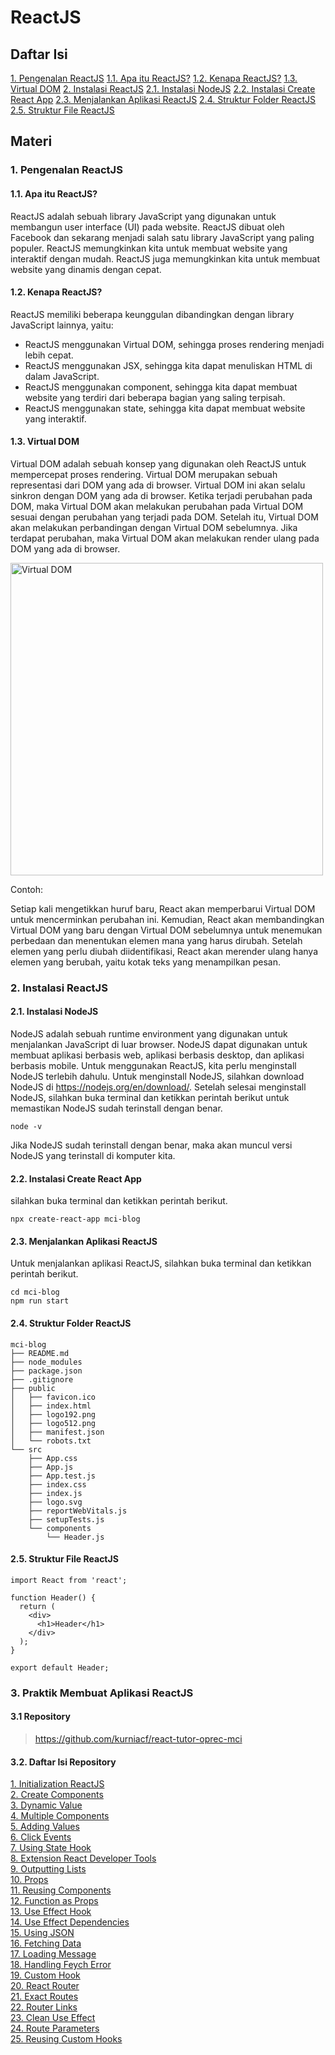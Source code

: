# ReactJS

## Daftar Isi
[1. Pengenalan ReactJS](#1-pengenalan-reactjs)
    [1.1. Apa itu ReactJS?](#11-apa-itu-reactjs)
    [1.2. Kenapa ReactJS?](#12-kenapa-reactjs)
    [1.3. Virtual DOM](#13-virtual-dom)
[2. Instalasi ReactJS](#2-instalasi-reactjs)
    [2.1. Instalasi NodeJS](#21-instalasi-nodejs)
    [2.2. Instalasi Create React App](#22-instalasi-create-react-app)
    [2.3. Menjalankan Aplikasi ReactJS](#23-menjalankan-aplikasi-reactjs)
    [2.4. Struktur Folder ReactJS](#24-struktur-folder-reactjs)
    [2.5. Struktur File ReactJS](#25-struktur-file-reactjs)



## Materi
### 1. Pengenalan ReactJS
#### 1.1. Apa itu ReactJS?
ReactJS adalah sebuah library JavaScript yang digunakan untuk membangun user interface (UI) pada website. ReactJS dibuat oleh Facebook dan sekarang menjadi salah satu library JavaScript yang paling populer. ReactJS memungkinkan kita untuk membuat website yang interaktif dengan mudah. ReactJS juga memungkinkan kita untuk membuat website yang dinamis dengan cepat.

#### 1.2. Kenapa ReactJS?
ReactJS memiliki beberapa keunggulan dibandingkan dengan library JavaScript lainnya, yaitu:
- ReactJS menggunakan Virtual DOM, sehingga proses rendering menjadi lebih cepat.
- ReactJS menggunakan JSX, sehingga kita dapat menuliskan HTML di dalam JavaScript.
- ReactJS menggunakan component, sehingga kita dapat membuat website yang terdiri dari beberapa bagian yang saling terpisah.
- ReactJS menggunakan state, sehingga kita dapat membuat website yang interaktif.

#### 1.3. Virtual DOM
Virtual DOM adalah sebuah konsep yang digunakan oleh ReactJS untuk mempercepat proses rendering. Virtual DOM merupakan sebuah representasi dari DOM yang ada di browser. Virtual DOM ini akan selalu sinkron dengan DOM yang ada di browser. Ketika terjadi perubahan pada DOM, maka Virtual DOM akan melakukan perubahan pada Virtual DOM sesuai dengan perubahan yang terjadi pada DOM. Setelah itu, Virtual DOM akan melakukan perbandingan dengan Virtual DOM sebelumnya. Jika terdapat perubahan, maka Virtual DOM akan melakukan render ulang pada DOM yang ada di browser.

<img src="https://i2.wp.com/programmingwithmosh.com/wp-content/uploads/2018/11/lnrn_0201.png?ssl=1" alt="Virtual DOM" width="500">

Contoh: 

Setiap kali mengetikkan huruf baru, React akan memperbarui Virtual DOM untuk mencerminkan perubahan ini. Kemudian, React akan membandingkan Virtual DOM yang baru dengan Virtual DOM sebelumnya untuk menemukan perbedaan dan menentukan elemen mana yang harus dirubah. Setelah elemen yang perlu diubah diidentifikasi, React akan merender ulang hanya elemen yang berubah, yaitu kotak teks yang menampilkan pesan. 


### 2. Instalasi ReactJS
#### 2.1. Instalasi NodeJS
NodeJS adalah sebuah runtime environment yang digunakan untuk menjalankan JavaScript di luar browser. NodeJS dapat digunakan untuk membuat aplikasi berbasis web, aplikasi berbasis desktop, dan aplikasi berbasis mobile. Untuk menggunakan ReactJS, kita perlu menginstall NodeJS terlebih dahulu. Untuk menginstall NodeJS, silahkan download NodeJS di https://nodejs.org/en/download/. Setelah selesai menginstall NodeJS, silahkan buka terminal dan ketikkan perintah berikut untuk memastikan NodeJS sudah terinstall dengan benar.
```
node -v
```
Jika NodeJS sudah terinstall dengan benar, maka akan muncul versi NodeJS yang terinstall di komputer kita.

#### 2.2. Instalasi Create React App
silahkan buka terminal dan ketikkan perintah berikut.
```
npx create-react-app mci-blog
```

#### 2.3. Menjalankan Aplikasi ReactJS
Untuk menjalankan aplikasi ReactJS, silahkan buka terminal dan ketikkan perintah berikut.
```
cd mci-blog
npm run start
```

#### 2.4. Struktur Folder ReactJS
```
mci-blog
├── README.md
├── node_modules
├── package.json
├── .gitignore
├── public
│   ├── favicon.ico
│   ├── index.html
│   ├── logo192.png
│   ├── logo512.png
│   ├── manifest.json
│   └── robots.txt
└── src
    ├── App.css
    ├── App.js
    ├── App.test.js
    ├── index.css
    ├── index.js
    ├── logo.svg
    ├── reportWebVitals.js
    ├── setupTests.js
    └── components
        └── Header.js
```

#### 2.5. Struktur File ReactJS
```
import React from 'react';

function Header() {
  return (
    <div>
      <h1>Header</h1>
    </div>
  );
}

export default Header;
```

### 3. Praktik Membuat Aplikasi ReactJS

#### 3.1 Repository
> https://github.com/kurniacf/react-tutor-oprec-mci

#### 3.2. Daftar Isi Repository
<a href="https://github.com/kurniacf/react-tutor-oprec-mci/tree/tahap-1">1. Initialization ReactJS</a> </br>
<a href="https://github.com/kurniacf/react-tutor-oprec-mci/tree/tahap-2">2. Create Components</a> </br>
<a href="https://github.com/kurniacf/react-tutor-oprec-mci/tree/tahap-3">3. Dynamic Value</a> </br>
<a href="https://github.com/kurniacf/react-tutor-oprec-mci/tree/tahap-4">4. Multiple Components</a> </br>
<a href="https://github.com/kurniacf/react-tutor-oprec-mci/tree/tahap-5">5. Adding Values</a> </br>
<a href="https://github.com/kurniacf/react-tutor-oprec-mci/tree/tahap-6">6. Click Events</a> </br>
<a href="https://github.com/kurniacf/react-tutor-oprec-mci/tree/tahap-7">7. Using State Hook</a> </br>
<a href="https://github.com/kurniacf/react-tutor-oprec-mci/tree/tahap-8">8. Extension React Developer Tools</a> </br>
<a href="https://github.com/kurniacf/react-tutor-oprec-mci/tree/tahap-9">9. Outputting Lists</a> </br>
<a href="https://github.com/kurniacf/react-tutor-oprec-mci/tree/tahap-10">10. Props</a> </br>
<a href="https://github.com/kurniacf/react-tutor-oprec-mci/tree/tahap-11">11. Reusing Components</a> </br>
<a href="https://github.com/kurniacf/react-tutor-oprec-mci/tree/tahap-12">12. Function as Props</a> </br>
<a href="https://github.com/kurniacf/react-tutor-oprec-mci/tree/tahap-13">13. Use Effect Hook</a> </br>
<a href="https://github.com/kurniacf/react-tutor-oprec-mci/tree/tahap-14">14. Use Effect Dependencies</a> </br>
<a href="https://github.com/kurniacf/react-tutor-oprec-mci/tree/tahap-15">15. Using JSON</a> </br>
<a href="https://github.com/kurniacf/react-tutor-oprec-mci/tree/tahap-16">16. Fetching Data</a> </br>
<a href="https://github.com/kurniacf/react-tutor-oprec-mci/tree/tahap-16">17. Loading Message</a> </br>
<a href="https://github.com/kurniacf/react-tutor-oprec-mci/tree/tahap-18">18. Handling Feych Error</a> </br>
<a href="https://github.com/kurniacf/react-tutor-oprec-mci/tree/tahap-19">19. Custom Hook</a> </br>
<a href="https://github.com/kurniacf/react-tutor-oprec-mci/tree/tahap-20">20. React Router</a> </br>
<a href="https://github.com/kurniacf/react-tutor-oprec-mci/tree/tahap-21">21. Exact Routes</a> </br>
<a href="https://github.com/kurniacf/react-tutor-oprec-mci/tree/tahap-22">22. Router Links</a> </br>
<a href="https://github.com/kurniacf/react-tutor-oprec-mci/tree/tahap-23">23. Clean Use Effect</a> </br>
<a href="https://github.com/kurniacf/react-tutor-oprec-mci/tree/tahap-24">24. Route Parameters</a> </br>
<a href="https://github.com/kurniacf/react-tutor-oprec-mci/tree/tahap-25">25. Reusing Custom Hooks</a> </br>